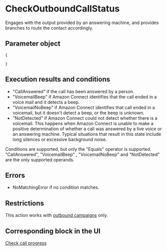 # CheckOutboundCallStatus<a name="flow-control-actions-checkoutboundcallstatus"></a>

Engages with the output provided by an answering machine, and provides branches to route the contact accordingly\.

## Parameter object<a name="checkoutboundcallstatus-parameter"></a>

```
{
 
}
```

## Execution results and conditions<a name="checkoutboundcallstatus-results"></a>
+ "CallAnswered" if the call has been answered by a person\.
+ "VoicemailBeep" if Amazon Connect identifies that the call ended in a voice mail and it detects a beep\.
+ "VoicemailNoBeep" if Amazon Connect identifies that call ended in a voicemail, but it doesn't detect a beep, or the beep is unknown\.
+ "NotDetected" if Amazon Connect could not detect whether there is a voicemail\. This happens when Amazon Connect is unable to make a positive determination of whether a call was answered by a live voice or an answering machine\. Typical situations that result in this state include long silences or excessive background noise\.

Conditions are supported, but only the "Equals" operator is supported\. "CallAnswered", "VoicemailBeep" , "VoicemailNoBeep" and "NotDetected" are the only supported operands\.

## Errors<a name="checkoutboundcallstatus-errors"></a>
+ NoMatchingError if no condition matches\.

## Restrictions<a name="checkoutboundcallstatus-restrictions"></a>

This action works with [outbound campaigns](enable-outbound-campaigns.md) only\. 

## Corresponding block in the UI<a name="compare-ui"></a>

[Check call progress](check-call-progress.md)